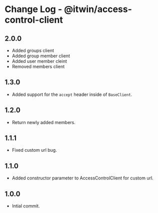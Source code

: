 # Change Log - @itwin/access-control-client

## 2.0.0
  - Added groups client
  - Added group member client
  - Added user member cleint
  - Removed members client 

## 1.3.0
  - Added support for the `accept` header inside of `BaseClient`.

## 1.2.0

- Return newly added members.

## 1.1.1

- Fixed custom url bug.

## 1.1.0

- Added constructor parameter to AccessControlClient for custom url.

## 1.0.0

- Intial commit.
